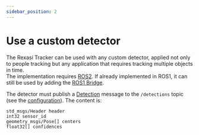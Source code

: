 ```yaml
---
sidebar_position: 2
---
```


# Use a custom detector


The Rexasi Tracker can be used with any custom detector, applied not only to people tracking but any application that requires tracking multiple objects in time. \
The implementation requires [ROS2](https://docs.ros.org/en/humble/). If already implemented in ROS1, it can still be used by adding the [ROS1 Bridge](https://github.com/ros2/ros1_bridge).

The detector must publish a [Detection](https://github.com/spindoxlabs/rexasi-tracker/blob/main/ros/rexasi_tracker_msgs/msg/Detections.msg) message to the `/detections` topic (see the [configuration](../configuration)). The content is:

```
std_msgs/Header header
int32 sensor_id
geometry_msgs/Pose[] centers
float32[] confidences
```